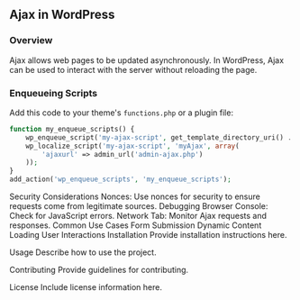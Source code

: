 ## Ajax in WordPress

### Overview

Ajax allows web pages to be updated asynchronously. In WordPress, Ajax can be used to interact with the server without reloading the page.

### Enqueueing Scripts

Add this code to your theme's `functions.php` or a plugin file:

```php
function my_enqueue_scripts() {
    wp_enqueue_script('my-ajax-script', get_template_directory_uri() . '/js/my-ajax-script.js', array('jquery'), null, true);
    wp_localize_script('my-ajax-script', 'myAjax', array(
        'ajaxurl' => admin_url('admin-ajax.php')
    ));
}
add_action('wp_enqueue_scripts', 'my_enqueue_scripts');
```

Security Considerations
Nonces: Use nonces for security to ensure requests come from legitimate sources.
Debugging
Browser Console: Check for JavaScript errors.
Network Tab: Monitor Ajax requests and responses.
Common Use Cases
Form Submission
Dynamic Content Loading
User Interactions
Installation
Provide installation instructions here.

Usage
Describe how to use the project.

Contributing
Provide guidelines for contributing.

License
Include license information here.
